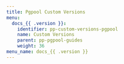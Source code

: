 ```yaml
---
title: Pgpool Custom Versions
menu:
  docs_{{ .version }}:
    identifier: pp-custom-versions-pgpool
    name: Custom Versions
    parent: pp-pgpool-guides
    weight: 36
menu_name: docs_{{ .version }}
---
```

